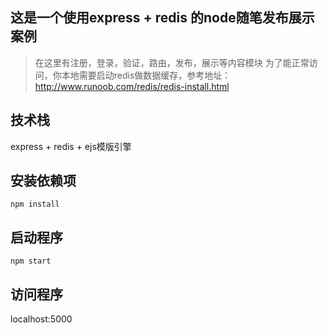 ## 这是一个使用express + redis 的node随笔发布展示案例

> 在这里有注册，登录，验证，路由，发布，展示等内容模块
> 为了能正常访问，你本地需要启动redis做数据缓存，参考地址：http://www.runoob.com/redis/redis-install.html

## 技术栈
  express + redis + ejs模版引擎
## 安装依赖项
	npm install

## 启动程序
	npm start

## 访问程序
  localhost:5000
